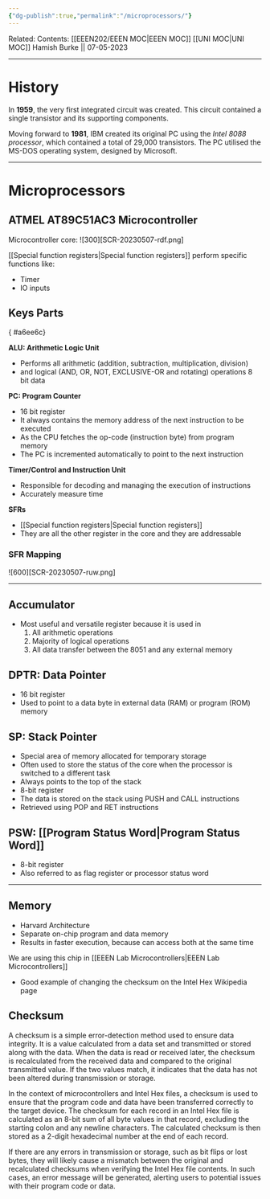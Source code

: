 ```yaml
---
{"dg-publish":true,"permalink":"/microprocessors/"}
---
```


Related: 
Contents: [[EEEN202/EEEN MOC\|EEEN MOC]]
[[UNI MOC\|UNI MOC]]
Hamish Burke || 07-05-2023
***

# History

In **1959**, the very first integrated circuit was created. This circuit contained a single transistor and its supporting components.

Moving forward to **1981**, IBM created its original PC using the *Intel 8088 processor*, which contained a total of 29,000 transistors. The PC utilised the MS-DOS operating system, designed by Microsoft.

***

# Microprocessors

## ATMEL AT89C51AC3 Microcontroller

Microcontroller core:
![300][SCR-20230507-rdf.png]


[[Special function registers\|Special function registers]] perform specific functions like:
- Timer
- IO inputs

## Keys Parts
{ #a6ee6c}


**ALU: Arithmetic Logic Unit**
- Performs all arithmetic (addition, subtraction, multiplication, division)
- and logical (AND, OR, NOT, EXCLUSIVE-OR and rotating) operations 8 bit data

**PC: Program Counter**
- 16 bit register
- It always contains the memory address of the next instruction to be executed
- As the CPU fetches the op-code (instruction byte) from program memory
- The PC is incremented automatically to point to the next instruction


**Timer/Control and Instruction Unit**
- Responsible for decoding and managing the execution of instructions
- Accurately measure time

**SFRs**
- [[Special function registers\|Special function registers]]
- They are all the other register in the core and they are addressable

### SFR Mapping

![600][SCR-20230507-ruw.png]

***

## Accumulator

- Most useful and versatile register because it is used in 
	1. All arithmetic operations
	2. Majority of logical operations
	3. All data transfer between the 8051 and any external memory

## DPTR: Data Pointer

- 16 bit register
- Used to point to a data byte in external data (RAM) or program (ROM) memory

## SP: Stack Pointer

- Special area of memory allocated for temporary storage
- Often used to store the status of the core when the processor is switched to a different task
- Always points to the top of the stack
- 8-bit register
- The data is stored on the stack using PUSH and CALL instructions
- Retrieved using POP and RET instructions

## PSW: [[Program Status Word\|Program Status Word]]

- 8-bit register
- Also referred to as flag register or processor status word


***

## Memory

- Harvard Architecture
- Separate on-chip program and data memory
- Results in faster execution, because can access both at the same time


We are using this chip in  [[EEEN Lab Microcontrollers\|EEEN Lab Microcontrollers]]
- Good example of changing the checksum on the Intel Hex Wikipedia page

## Checksum

A checksum is a simple error-detection method used to ensure data integrity. It is a value calculated from a data set and transmitted or stored along with the data. When the data is read or received later, the checksum is recalculated from the received data and compared to the original transmitted value. If the two values match, it indicates that the data has not been altered during transmission or storage.

In the context of microcontrollers and Intel Hex files, a checksum is used to ensure that the program code and data have been transferred correctly to the target device. The checksum for each record in an Intel Hex file is calculated as an 8-bit sum of all byte values in that record, excluding the starting colon and any newline characters. The calculated checksum is then stored as a 2-digit hexadecimal number at the end of each record.

If there are any errors in transmission or storage, such as bit flips or lost bytes, they will likely cause a mismatch between the original and recalculated checksums when verifying the Intel Hex file contents. In such cases, an error message will be generated, alerting users to potential issues with their program code or data.